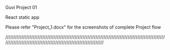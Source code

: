 Guvi Project 01

React static app

Please refer "Project_1.docx" for the screenshots of complete Project flow



////////////////////////////////////////////////////////////////////////////////////////////////////////////////////////////////////////////////////////////////
